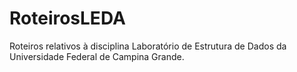 # RoteirosLEDA

Roteiros relativos à disciplina Laboratório de Estrutura de Dados da Universidade Federal de Campina Grande.
